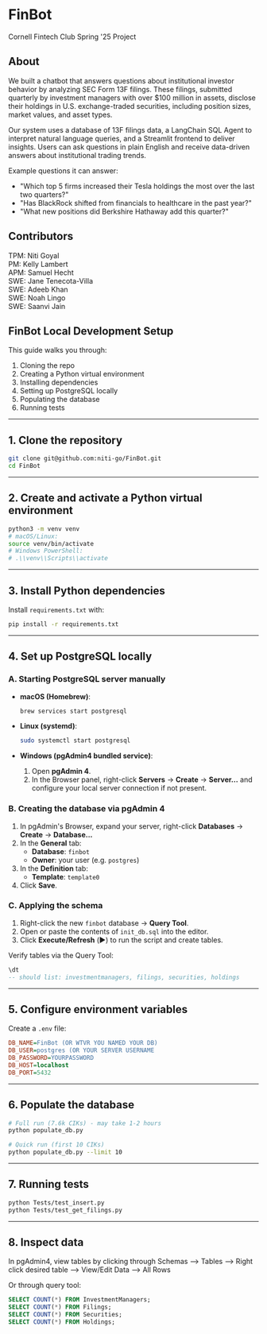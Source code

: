 # FinBot
Cornell Fintech Club Spring '25 Project

## About

We built a chatbot that answers questions about institutional investor behavior by analyzing SEC Form 13F filings. These filings, submitted quarterly by investment managers with over $100 million in assets, disclose their holdings in U.S. exchange-traded securities, including position sizes, market values, and asset types.

Our system uses a database of 13F filings data, a LangChain SQL Agent to interpret natural language queries, and a Streamlit frontend to deliver insights. Users can ask questions in plain English and receive data-driven answers about institutional trading trends.

Example questions it can answer:

* "Which top 5 firms increased their Tesla holdings the most over the last two quarters?"
* "Has BlackRock shifted from financials to healthcare in the past year?"
* "What new positions did Berkshire Hathaway add this quarter?"


## Contributors
TPM: Niti Goyal  
PM: Kelly Lambert  
APM: Samuel Hecht  
SWE: Jane Tenecota-Villa  
SWE: Adeeb Khan  
SWE: Noah Lingo  
SWE: Saanvi Jain

## FinBot Local Development Setup

This guide walks you through:

1. Cloning the repo  
2. Creating a Python virtual environment  
3. Installing dependencies  
4. Setting up PostgreSQL locally  
5. Populating the database  
6. Running tests  

---

## 1. Clone the repository

```bash
git clone git@github.com:niti-go/FinBot.git
cd FinBot
```

---

## 2. Create and activate a Python virtual environment

```bash
python3 -m venv venv
# macOS/Linux:
source venv/bin/activate
# Windows PowerShell:
# .\\venv\\Scripts\\activate
```

---

## 3. Install Python dependencies

Install `requirements.txt` with:

```bash
pip install -r requirements.txt
```

---

## 4. Set up PostgreSQL locally

### A. Starting PostgreSQL server manually

- **macOS (Homebrew)**:
  ```bash
  brew services start postgresql
  ```

- **Linux (systemd)**:
  ```bash
  sudo systemctl start postgresql
  ```

- **Windows (pgAdmin4 bundled service)**:
  1. Open **pgAdmin 4**.
  2. In the Browser panel, right-click **Servers** → **Create** → **Server...** and configure your local server connection if not present.

### B. Creating the database via pgAdmin 4

1. In pgAdmin's Browser, expand your server, right-click **Databases** → **Create** → **Database...**
2. In the **General** tab:
   - **Database**: `finbot`
   - **Owner**: your user (e.g. `postgres`)
3. In the **Definition** tab:
   - **Template**: `template0`
4. Click **Save**.

### C. Applying the schema

1. Right-click the new `finbot` database → **Query Tool**.
2. Open or paste the contents of `init_db.sql` into the editor.
3. Click **Execute/Refresh** (▶️) to run the script and create tables.

Verify tables via the Query Tool:

```sql
\dt
-- should list: investmentmanagers, filings, securities, holdings
```

---

## 5. Configure environment variables

Create a `.env` file:

```ini
DB_NAME=FinBot (OR WTVR YOU NAMED YOUR DB)
DB_USER=postgres (OR YOUR SERVER USERNAME
DB_PASSWORD=YOURPASSWORD
DB_HOST=localhost
DB_PORT=5432
```

---

## 6. Populate the database

```bash
# Full run (7.6k CIKs) - may take 1-2 hours
python populate_db.py

# Quick run (first 10 CIKs)
python populate_db.py --limit 10
```

---

## 7. Running tests

```bash
python Tests/test_insert.py
python Tests/test_get_filings.py
```

---

## 8. Inspect data

In pgAdmin4, view tables by clicking through Schemas --> Tables --> Right click desired table --> View/Edit Data --> All Rows

Or through query tool:
```sql
SELECT COUNT(*) FROM InvestmentManagers;
SELECT COUNT(*) FROM Filings;
SELECT COUNT(*) FROM Securities;
SELECT COUNT(*) FROM Holdings;
```
